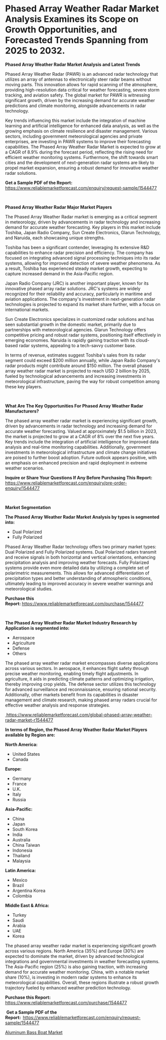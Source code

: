 <p><h1>Phased Array Weather Radar Market Analysis Examines its Scope on Growth Opportunities, and Forecasted Trends Spanning from 2025 to 2032.</h1></p><p><strong>Phased Array Weather Radar Market Analysis and Latest Trends</strong></p>
<p><p>Phased Array Weather Radar (PAWR) is an advanced radar technology that utilizes an array of antennas to electronically steer radar beams without moving parts. This innovation allows for rapid scanning of the atmosphere, providing high-resolution data critical for weather forecasting, severe storm tracking, and aviation safety. The global market for PAWR is witnessing significant growth, driven by the increasing demand for accurate weather predictions and climate monitoring, alongside advancements in radar technology.</p><p>Key trends influencing this market include the integration of machine learning and artificial intelligence for enhanced data analysis, as well as the growing emphasis on climate resilience and disaster management. Various sectors, including government meteorological agencies and private enterprises, are investing in PAWR systems to improve their forecasting capabilities. The Phased Array Weather Radar Market is expected to grow at a CAGR of 8.9% during the forecast period, reflecting the rising need for efficient weather monitoring systems. Furthermore, the shift towards smart cities and the development of next-generation radar systems are likely to propel market expansion, ensuring a robust demand for innovative weather radar solutions.</p></p>
<p><strong>Get a Sample PDF of the Report:&nbsp;</strong> <a href="https://www.reliablemarketforecast.com/enquiry/request-sample/1544477?utm_campaign=2011&utm_medium=2&utm_source=Github&utm_content=ia&utm_term=17022025&utm_id=phased-array-weather-radar">https://www.reliablemarketforecast.com/enquiry/request-sample/1544477</a></p>
<p>&nbsp;</p>
<p><strong>Phased Array Weather Radar Major Market Players</strong></p>
<p><p>The Phased Array Weather Radar market is emerging as a critical segment in meteorology, driven by advancements in radar technology and increasing demand for accurate weather forecasting. Key players in this market include Toshiba, Japan Radio Company, Sun Create Electronics, Glarun Technology, and Naruida, each showcasing unique strengths.</p><p>Toshiba has been a significant contender, leveraging its extensive R&D capabilities to enhance radar precision and efficiency. The company has focused on integrating advanced signal processing techniques into its radar systems, allowing for improved detection of severe weather phenomena. As a result, Toshiba has experienced steady market growth, expecting to capture increased demand in the Asia-Pacific region.</p><p>Japan Radio Company (JRC) is another important player, known for its innovative phased array radar solutions. JRC's systems are widely recognized for their reliability and accuracy, particularly in maritime and aviation applications. The company's investment in next-generation radar technologies is projected to expand its market share further, with a focus on international markets.</p><p>Sun Create Electronics specializes in customized radar solutions and has seen substantial growth in the domestic market, primarily due to partnerships with meteorological agencies. Glarun Technology offers competitive pricing and robust radar systems, positioning itself effectively in emerging economies. Naruida is rapidly gaining traction with its cloud-based radar systems, appealing to a tech-savvy customer base.</p><p>In terms of revenue, estimates suggest Toshiba's sales from its radar segment could exceed $200 million annually, while Japan Radio Company's radar products might contribute around $150 million. The overall phased array weather radar market is projected to reach USD 2 billion by 2025, fueled by technological advancements and increasing investments in meteorological infrastructure, paving the way for robust competition among these key players.</p></p>
<p>&nbsp;</p>
<p><strong>What Are The Key Opportunities For Phased Array Weather Radar Manufacturers?</strong></p>
<p><p>The phased array weather radar market is experiencing significant growth, driven by advancements in radar technology and increasing demand for accurate weather forecasting. Valued at approximately $1.5 billion in 2023, the market is projected to grow at a CAGR of 8% over the next five years. Key trends include the integration of artificial intelligence for improved data analysis and real-time monitoring capabilities. Additionally, government investments in meteorological infrastructure and climate change initiatives are poised to further boost adoption. Future outlook appears positive, with an emphasis on enhanced precision and rapid deployment in extreme weather scenarios.</p></p>
<p><strong>Inquire or Share Your Questions If Any Before Purchasing This Report:</strong> <a href="https://www.reliablemarketforecast.com/enquiry/pre-order-enquiry/1544477?utm_campaign=2011&utm_medium=2&utm_source=Github&utm_content=ia&utm_term=17022025&utm_id=phased-array-weather-radar">https://www.reliablemarketforecast.com/enquiry/pre-order-enquiry/1544477</a></p>
<p>&nbsp;</p>
<p><strong>Market Segmentation</strong></p>
<p><strong>The Phased Array Weather Radar Market Analysis by types is segmented into:</strong></p>
<p><ul><li>Dual Polarized</li><li>Fully Polarized</li></ul></p>
<p><p>Phased Array Weather Radar technology offers two primary market types: Dual Polarized and Fully Polarized systems. Dual Polarized radars transmit and receive signals in both horizontal and vertical orientations, enhancing precipitation analysis and improving weather forecasts. Fully Polarized systems provide even more detailed data by utilizing a complete set of polarimetric measurements. This allows for advanced differentiation of precipitation types and better understanding of atmospheric conditions, ultimately leading to improved accuracy in severe weather warnings and meteorological studies.</p></p>
<p><strong>Purchase this Report:&nbsp;</strong><a href="https://www.reliablemarketforecast.com/purchase/1544477?utm_campaign=2011&utm_medium=2&utm_source=Github&utm_content=ia&utm_term=17022025&utm_id=phased-array-weather-radar">https://www.reliablemarketforecast.com/purchase/1544477</a></p>
<p>&nbsp;</p>
<p><strong>The Phased Array Weather Radar Market Industry Research by Application is segmented into:</strong></p>
<p><ul><li>Aerospace</li><li>Agriculture</li><li>Defense</li><li>Others</li></ul></p>
<p><p>The phased array weather radar market encompasses diverse applications across various sectors. In aerospace, it enhances flight safety through precise weather monitoring, enabling timely flight adjustments. In agriculture, it aids in predicting climate patterns and optimizing irrigation, thereby improving crop yields. The defense sector utilizes this technology for advanced surveillance and reconnaissance, ensuring national security. Additionally, other markets benefit from its capabilities in disaster management and climate research, making phased array radars crucial for effective weather analysis and response strategies.</p></p>
<p><a href="https://www.reliablemarketforecast.com/global-phased-array-weather-radar-market-r1544477?utm_campaign=2011&utm_medium=2&utm_source=Github&utm_content=ia&utm_term=17022025&utm_id=phased-array-weather-radar">&nbsp;https://www.reliablemarketforecast.com/global-phased-array-weather-radar-market-r1544477</a></p>
<p><strong>In terms of Region, the Phased Array Weather Radar Market Players available by Region are:</strong></p>
<p>
    <p> <strong> North America: </strong>
        <ul>
            <li>United States</li>
            <li>Canada</li>
        </ul>
        </p> 
    <p> <strong> Europe: </strong>
        <ul>
            <li>Germany</li>
            <li>France</li>
            <li>U.K.</li>
            <li>Italy</li>
            <li>Russia</li>
        </ul>
        </p> 
    <p> <strong> Asia-Pacific: </strong>
        <ul>
            <li>China</li>
            <li>Japan</li>
            <li>South Korea</li>
            <li>India</li>
            <li>Australia</li>
            <li>China Taiwan</li>
            <li>Indonesia</li>
            <li>Thailand</li>
            <li>Malaysia</li>
        </ul>
        </p> 
    <p> <strong> Latin America: </strong>
        <ul>
            <li>Mexico</li>
            <li>Brazil</li>
            <li>Argentina Korea</li>
            <li>Colombia</li>
        </ul>
        </p> 
    <p> <strong> Middle East & Africa: </strong>
        <ul>
            <li>Turkey</li>
            <li>Saudi</li>
            <li>Arabia</li>
            <li>UAE</li>
            <li>Korea</li>
        </ul>
    </p>
    </p>
<p><p>The phased array weather radar market is experiencing significant growth across various regions. North America (35%) and Europe (30%) are expected to dominate the market, driven by advanced technological integrations and governmental investments in weather forecasting systems. The Asia-Pacific region (25%) is also gaining traction, with increasing demand for accurate weather monitoring. China, with a notable market share (10%), is investing in modern radar systems to enhance its meteorological capabilities. Overall, these regions illustrate a robust growth trajectory fueled by enhanced weather prediction technology.</p></p>
<p><strong>Purchase this Report: </strong><a href="https://www.reliablemarketforecast.com/purchase/1544477?utm_campaign=2011&utm_medium=2&utm_source=Github&utm_content=ia&utm_term=17022025&utm_id=phased-array-weather-radar">https://www.reliablemarketforecast.com/purchase/1544477</a></p>
<p>&nbsp;<strong>Get a Sample PDF of the Report:&nbsp;&nbsp;</strong><a href="https://www.reliablemarketforecast.com/enquiry/request-sample/1544477?utm_campaign=2011&utm_medium=2&utm_source=Github&utm_content=ia&utm_term=17022025&utm_id=phased-array-weather-radar">https://www.reliablemarketforecast.com/enquiry/request-sample/1544477</a></p>
<p><strong></strong></p>
<p><p><a href="https://github.com/ChiragRp1/Market-Research-Report-List-7/blob/main/aluminum-bass-boat-market.md?utm_campaign=2011&utm_medium=2&utm_source=Github&utm_content=ia&utm_term=17022025&utm_id=phased-array-weather-radar">Aluminum Bass Boat Market</a></p></p>